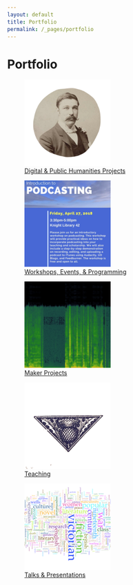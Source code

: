 ```yaml
---
layout: default
title: Portfolio
permalink: /_pages/portfolio
---
```


<h1>Portfolio</h1>

<div class="grid-container">
  <div class="grid-item"> <figure>
  <a href="/DH-PH.html"><img src="/images/hume.png" alt="Photo of Fergus Hume over a spreadsheet." width="200" height="200"></a>
   <figcaption><a href="/DH-PH.html" text-align="center">Digital & Public Humanities Projects</a></figcaption></figure> </div>
  
  <div class="grid-item"> <figure>
  <a href="/workshops-etc.html"><img src="/images/podcastingflyer-1htynae.jpg" alt="Podcasting workshop flyer" width="200" height="200"></a>
   <figcaption><a href="/workshops-etc.html" text-align="center">Workshops, Events, & Programming</a></figcaption> </figure>  </div>

<div class="grid-item"> <figure>
  <a href="/makerprojects.html"> <img src="/images/spectrogram-of-the-sonnet-e1539800276138.png" alt="Spectrogram of Alan Rickman reading Shakespeare's Sonnet 130." width="200" height="200"> </a>
   <figcaption><a href="/makerprojects.html" text-align="center">Maker Projects</a></figcaption>
</figure>  </div>

<div class="grid-item"> <figure>
  <a href="/teaching.html"><img src="/images/thistle.png" alt="Woodcut illustration of a thistle" width="200" height="200"></a>
   <figcaption><a href="/teaching.html" text-align="center">Teaching</a></figcaption>
</figure>  </div>

<div class="grid-item"> <figure>
  <a href="/talks-presentations.html"><img src="/images/screen-shot-2018-07-11-at-9-08-25-am-e1539800006107.png" alt="Word cloud" width="200" height="200"></a>
   <figcaption><a href="/talks-presentations.html" text-align="center">Talks & Presentations</a></figcaption>
</figure>  </div>

</div>
